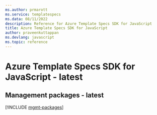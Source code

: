 ```yaml
---
ms.author: prmarott
ms.service: templatespecs
ms.data: 08/11/2022
description: Reference for Azure Template Specs SDK for JavaScript
title: Azure Template Specs SDK for JavaScript
author: praveenkuttappan
ms.devlang: javascript
ms.topic: reference
---
```

# Azure Template Specs SDK for JavaScript - latest

## Management packages - latest
[!INCLUDE [mgmt-packages](template-specs-mgmt-index.md)]